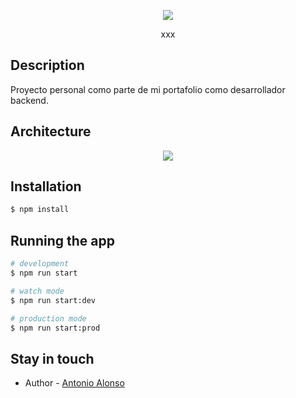 <p align="center">
  <a href="http://nestjs.com/" target="blank"><img src="https://i.postimg.cc/dVrsgpf1/admin-reminder-banner.png" /></a>
</p>

  <p align="center">
  xxx</p>
    <p align="center">

## Description

Proyecto personal como parte de mi portafolio como desarrollador backend.

## Architecture

<p align="center">
  <a href="http://nestjs.com/" target="blank"><img src="https://i.postimg.cc/xTXks0SV/2024-09-08-22-13.png" /></a>
</p>

## Installation

```bash
$ npm install
```

## Running the app

```bash
# development
$ npm run start

# watch mode
$ npm run start:dev

# production mode
$ npm run start:prod
```

## Stay in touch

- Author - [Antonio Alonso](https://www.linkedin.com/in/antonioalonsodev/)
